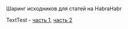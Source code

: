 Шаринг исходников для статей на HabraHabr

TextTest - [часть 1](http://habrahabr.ru/post/165617/), [часть 2](http://habrahabr.ru/post/165833/)
